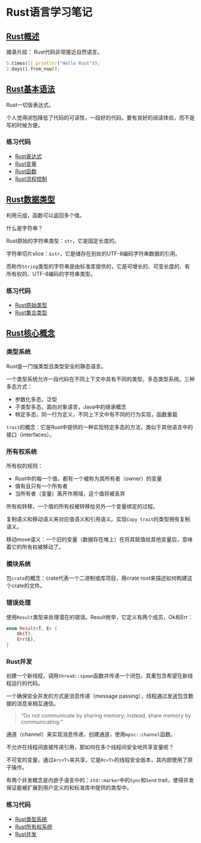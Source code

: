 # Rust语言学习笔记

## [Rust概述](https://mp.weixin.qq.com/s?__biz=MzA5NTQyNDIyNw==&mid=2247483774&idx=1&sn=0f76ebdaf945da8f28c7753d9fd4399a)

摘录片段：
Rust代码非常接近自然语言。

```Rust
5.times(|| println!("Hello Rust"));
2.days().from_now();
```
## [Rust基本语法](https://mp.weixin.qq.com/s?__biz=MzA5NTQyNDIyNw==&mid=2247483778&idx=1&sn=52c655fb8bbc81eaaa0ce2acc1c9d07f)

Rust一切皆表达式。

个人觉得闭包降低了代码的可读性，一段好的代码，要有良好的阅读体验，而不是写的时候方便。

### 练习代码

* [Rust表达式](https://github.com/lesterli/rust-practice/blob/master/src/statement.rs)
* [Rust变量](https://github.com/lesterli/rust-practice/blob/master/src/variable.rs)
* [Rust函数](https://github.com/lesterli/rust-practice/blob/master/src/function.rs)
* [Rust流程控制](https://github.com/lesterli/rust-practice/blob/master/src/control_flow.rs)

## [Rust数据类型](https://mp.weixin.qq.com/s?__biz=MzA5NTQyNDIyNw==&mid=2247483783&idx=1&sn=8625be095bdcc56758136cd837e5b107)

利用元组，函数可以返回多个值。

什么是字符串？

Rust原始的字符串类型：`str`，它是固定长度的。

字符串切片slice：`&str`，它是储存在别处的UTF-8编码字符串数据的引用。

而称作`String`类型的字符串是由标准库提供的，它是可增长的、可变长度的、有所有权的、UTF-8编码的字符串类型。

### 练习代码

* [Rust原始类型](https://github.com/lesterli/rust-practice/blob/master/src/primitives.rs)
* [Rust集合类型](https://github.com/lesterli/rust-practice/blob/master/src/collections.rs)

## [Rust核心概念](https://mp.weixin.qq.com/s?__biz=MzA5NTQyNDIyNw==&mid=2247483787&idx=1&sn=a4cfc40e7ae380cbb2d7bf091d71a4ec)

### 类型系统

Rust是一门强类型且类型安全的静态语言。

一个类型系统允许一段代码在不同上下文中具有不同的类型，多态类型系统。三种多态方式：

* 参数化多态，泛型
* 子类型多态，面向对象语言，Java中的继承概念
* 特定多态，同一行为定义，不同上下文中有不同的行为实现，函数重载

`trait`的概念：它是Rust中提供的一种实现特定多态的方法，类似于其他语言中的接口（interfaces）。

### 所有权系统

所有权的规则：

* Rust中的每一个值，都有一个被称为其所有者（owner）的变量
* 值有且只有一个所有者
* 当所有者（变量）离开作用域，这个值将被丢弃

所有权转移，一个值的所有权被转移给另外一个变量绑定的过程。

复制语义和移动语义来对应值语义和引用语义。实现`Copy trait`的类型拥有复制语义。

移动move语义：一个旧的变量（数据存在堆上）在将其赋值给其他变量后，意味着它的所有权被移动了。

### 模块系统

包`crate`的概念：crate代表一个二进制或库项目，用crate root来描述如何构建这个crate的文件。

### 错误处理

使用`Result`类型来处理潜在的错误。Result枚举，它定义有两个成员，Ok和Err：

```Rust
enum Result<T, E> {
    Ok(T),
    Err(E),
}
```
### Rust并发

创建一个新线程，调用`thread::spawn`函数并传递一个闭包，其重包含希望在新线程运行的代码。

一个确保安全并发的方式是消息传递（message passing），线程通过发送包含数据的消息来相互通信。

> “Do not communicate by sharing memory; instead, share memory by communicating.”

通道（channel）来实现消息传递，创建通道，使用`mpsc::channel`函数。

不允许在线程间直接传递引用，那如何在多个线程间安全地共享变量呢？

不可变的变量，通过`Arc<T>`来共享，它是`Rc<T>`的线程安全版本，其内部使用了原子操作。

有两个并发概念是内嵌于语言中的：`std::marker`中的`Sync`和`Send` trait，使得并发保证能被扩展到用户定义的和标准库中提供的类型中。

### 练习代码

* [Rust类型系统](https://github.com/lesterli/rust-practice/blob/master/src/generics_trait.rs)
* [Rust所有权系统]()
* [Rust并发]()
